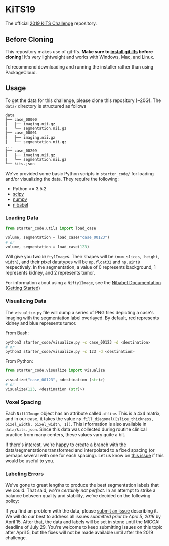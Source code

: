 # KiTS19

The official [2019 KiTS Challenge](kits19.grand-challenge.org) repository.

## Before Cloning
This repository makes use of git-lfs. **Make sure to [install git-lfs](https://git-lfs.github.com/) before cloning!** It's very lightweight and works with Windows, Mac, and Linux. 

I'd recommend downloading and running the installer rather than using PackageCloud. 

## Usage

To get the data for this challenge, please clone this repository (~20G). The `data/` directory is structured as follows

```
data
├── case_00000
|   ├── imaging.nii.gz
|   └── segmentation.nii.gz
├── case_00001
|   ├── imaging.nii.gz
|   └── segmentation.nii.gz
...
├── case_00209
|   ├── imaging.nii.gz
|   └── segmentation.nii.gz
└── kits.json
```

We've provided some basic Python scripts in `starter_code/` for loading and/or visualizing the data. They require the following:

* Python >= 3.5.2
* [scipy](https://www.scipy.org/)
* [numpy](http://www.numpy.org/)
* [nibabel](https://nipy.org/nibabel/)

### Loading Data

```python
from starter_code.utils import load_case

volume, segmentation = load_case("case_00123")
# or
volume, segmentation = load_case(123)
```

Will give you two `Nifty1Image`s. Their shapes will be `(num_slices, height, width)`, and their pixel datatypes will be `np.float32` and `np.uint8` respectively. In the segmentation, a value of 0 represents background, 1 represents kidney, and 2 represents tumor.

For information about using a `Nifty1Image`, see the [Nibabel Documentation](https://nipy.org/nibabel/manual.html#manual) ([Getting Started](https://nipy.org/nibabel/gettingstarted.html))

### Visualizing Data

The `visualize.py` file will dump a series of PNG files depicting a case's imaging with the segmentation label overlayed. By default, red represents kidney and blue represents tumor.

From Bash:

```bash
python3 starter_code/visualize.py -c case_00123 -d <destination>
# or
python3 starter_code/visualize.py -c 123 -d <destination>
```

From Python:

```python
from starter_code.visualize import visualize

visualize("case_00123", <destination (str)>)
# or
visualize(123, <destination (str)>)
```

### Voxel Spacing

Each `Nift1Image` object has an attribute called `affine`. This is a 4x4 matrix, and in our case, it takes the value `np.fill_diagonal([slice_thickness, pixel_width, pixel_width, 1])`. This information is also available in `data/kits.json`. Since this data was collected during routine clinical practice from many centers, these values vary quite a bit.

If there's interest, we're happy to create a branch with the data/segmentations transformed and interpolated to a fixed spacing (or perhaps several with one for each spacing). Let us know on [this issue](https://github.com/neheller/kits19/issues/1) if this would be useful to you.

### Labeling Errors

We've gone to great lengths to produce the best segmentation labels that we could. That said, *we're certainly not perfect*. In an attempt to strike a balance between quality and stability, we've decided on the following policy: 

If you find an problem with the data, please [submit an issue](https://github.com/neheller/kits19/issues/new) describing it. We will do our best to address all issues *submitted prior to April 5, 2019* by April 15. After that, the data and labels will be set in stone until the MICCAI deadline of July 29. You're welcome to keep submitting issues on this topic after April 5, but the fixes will not be made available until after the 2019 challenge.
